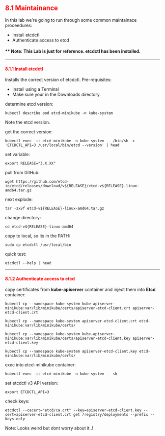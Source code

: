 ## <font color='red'> 8.1 Maintainance </font>
In this lab we're going to run through some common maintainace proceedures:
* Install etcdctl
* Authenticate access to etcd

 #### ** Note: This Lab is just for reference. etcdctl has been installed.

---

#### <font color='red'> 8.1.1 Install etcdctl </font>
Installs the correct version of etcdctl.
Pre-requisites:
 * Install using a Terminal 
 * Make sure your in the Downloads directory.  

determine etcd version:
```
kubectl describe pod etcd-minikube -n kube-system
```
Note the etcd version.  

get the correct version:
```
kubectl exec -it etcd-minikube -n kube-system -- /bin/sh -c 'ETCDCTL_API=3 /usr/local/bin/etcd --version' | head
```
set variable:
```
export RELEASE="3.X.XX"
```
pull from GitHub:
```
wget https://github.com/etcd-io/etcd/releases/download/v${RELEASE}/etcd-v${RELEASE}-linux-amd64.tar.gz
```
next explode:
```
tar -zxvf etcd-v${RELEASE}-linux-amd64.tar.gz
```
change directory:
```
cd etcd-v${RELEASE}-linux-amd64
```
copy to local, so its in the PATH:
```
sudo cp etcdctl /usr/local/bin
```
quick test:
```
etcdctl --help | head 
```

---

#### <font color='red'> 8.1.2 Authenticate access to etcd </font>
copy certificates from **kube-apiserver** container and inject them into **Etcd** container:
```
kubectl cp --namespace kube-system kube-apiserver-minikube:var/lib/minikube/certs/apiserver-etcd-client.crt apiserver-etcd-client.crt  

kubectl cp --namespace kube-system apiserver-etcd-client.crt etcd-minikube:var/lib/minikube/certs/  

kubectl cp --namespace kube-system kube-apiserver-minikube:var/lib/minikube/certs/apiserver-etcd-client.key apiserver-etcd-client.key  

kubectl cp --namespace kube-system apiserver-etcd-client.key etcd-minikube:var/lib/minikube/certs/  
```

exec into etcd-minikube container:
```
kubectl exec -it etcd-minikube -n kube-system -- sh
```
set etcdctl v3 API version:
```
export ETCDCTL_API=3
```
check keys:
```
etcdctl --cacert="etcd/ca.crt" --key=apiserver-etcd-client.key --cert=apiserver-etcd-client.crt get /registry/deployments --prefix --keys-only
```
Note: Looks weird but dont worry about it..!

```